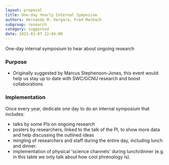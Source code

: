 ```yaml
---
layout: proposal
title: One-day Yearly Internal Symposium
authors: Hernando M. Vergara, Fred Marbach
subgroup: research
category: suggested
date: 2021-01-07 22:04:00
---
```


One-day internal symposium to hear about ongoing research

<!--end summary-->

### Purpose

- Originally suggested by Marcus Stephenson-Jones, this event would help us stay up to date with SWC/GCNU research and boost collaborations


### Implementation

Once every year, dedicate one day to do an internal symposium that includes:
 - talks by some PIs on ongoing research
 - posters by researchers, linked to the talk of the PI, to show more data and help discussing the outlined ideas
 - mingling of researchers and staff during the entire day, including lunch and dinner.
 - implementation of physical 'science channels' during lunch/dinner (e.g. in this table we only talk about how cool phrenology is).
